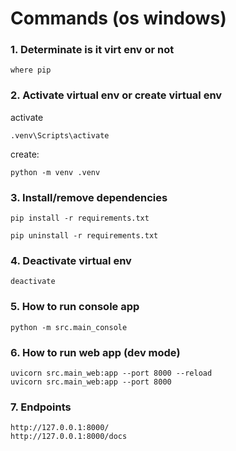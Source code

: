 # Commands (os windows)

### 1. Determinate is it virt env or not
```
where pip
```

### 2. Activate virtual env or create virtual env
activate
```
.venv\Scripts\activate
```
create:
```
python -m venv .venv
```

### 3. Install/remove dependencies
```
pip install -r requirements.txt

pip uninstall -r requirements.txt
```

### 4. Deactivate virtual env
```
deactivate
```

### 5. How to run console app
```
python -m src.main_console
```

### 6. How to run web app (dev mode)
```
uvicorn src.main_web:app --port 8000 --reload
uvicorn src.main_web:app --port 8000
```

### 7. Endpoints
```
http://127.0.0.1:8000/
http://127.0.0.1:8000/docs

```